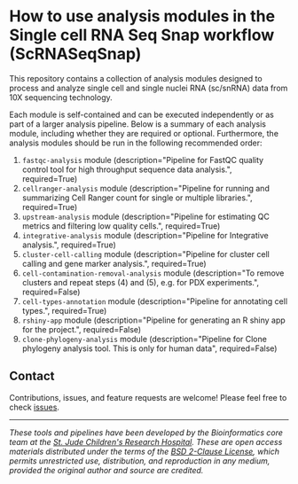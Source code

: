 # How to use analysis modules in the Single cell RNA Seq Snap workflow (ScRNASeqSnap)

This repository contains a collection of analysis modules designed to process and analyze single cell and single nuclei RNA (sc/snRNA) data from 10X sequencing technology. 

Each module is self-contained and can be executed independently or as part of a larger analysis pipeline. Below is a summary of each analysis module, including whether they are required or optional. Furthermore, the analysis modules should be run in the following recommended order:

1. `fastqc-analysis` module (description="Pipeline for FastQC quality control tool for high throughput sequence data analysis.", required=True)
2. `cellranger-analysis` module (description="Pipeline for running and summarizing Cell Ranger count for single or multiple libraries.", required=True)
3. `upstream-analysis` module (description="Pipeline for estimating QC metrics and filtering low quality cells.", required=True)
4. `integrative-analysis` module (description="Pipeline for Integrative analysis.", required=True)
5. `cluster-cell-calling` module (description="Pipeline for cluster cell calling and gene marker analysis.", required=True)
6. `cell-contamination-removal-analysis` module (description="To remove clusters and repeat steps (4) and (5), e.g. for PDX experiments.", required=False)
7. `cell-types-annotation` module (description="Pipeline for annotating cell types.", required=True)
8. `rshiny-app` module (description="Pipeline for generating an R shiny app for the project.", required=False)
9. `clone-phylogeny-analysis` module (description="Pipeline for Clone phylogeny analysis tool. This is only for human data", required=False)

## Contact

Contributions, issues, and feature requests are welcome! Please feel free to check [issues](https://github.com/stjude-dnb-binfcore/sc-rna-seq-snap/issues).

---

*These tools and pipelines have been developed by the Bioinformatics core team at the [St. Jude Children's Research Hospital](https://www.stjude.org/). These are open access materials distributed under the terms of the [BSD 2-Clause License](https://opensource.org/license/bsd-2-clause), which permits unrestricted use, distribution, and reproduction in any medium, provided the original author and source are credited.*
